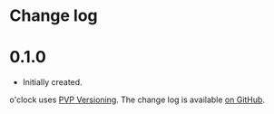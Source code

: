 Change log
==========

0.1.0
=====

* Initially created.


o'clock uses [PVP Versioning][1].
The change log is available [on GitHub][2].

[1]: https://pvp.haskell.org
[2]: https://github.com/serokell/o-clock/releases
